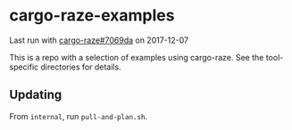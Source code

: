 # cargo-raze-examples

Last run with [cargo-raze#7069da](http://github.com/acmcarther/cargo-raze/commit/7069da9ba78405e0a0a898f18ff6840e2769ac4f) on 2017-12-07

This is a repo with a selection of examples using cargo-raze. See the
tool-specific directories for details.

## Updating

From `internal`, run `pull-and-plan.sh`.
